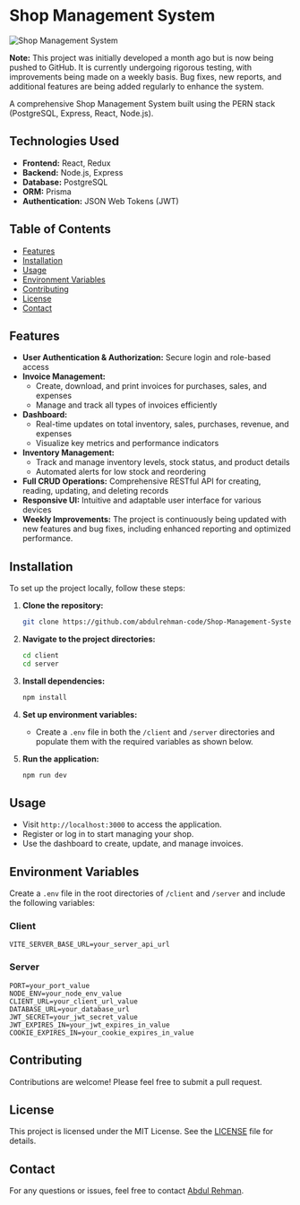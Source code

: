 # Shop Management System

![Shop Management System](https://res.cloudinary.com/dgljsrfmk/image/upload/v1727892494/cuqg6gbtknhjxqaueosz.png)

**Note:** This project was initially developed a month ago but is now being pushed to GitHub. It is currently undergoing rigorous testing, with improvements being made on a weekly basis. Bug fixes, new reports, and additional features are being added regularly to enhance the system.

A comprehensive Shop Management System built using the PERN stack (PostgreSQL, Express, React, Node.js).

## Technologies Used

- **Frontend:** React, Redux
- **Backend:** Node.js, Express
- **Database:** PostgreSQL
- **ORM:** Prisma
- **Authentication:** JSON Web Tokens (JWT)

## Table of Contents

- [Features](#features)
- [Installation](#installation)
- [Usage](#usage)
- [Environment Variables](#environment-variables)
- [Contributing](#contributing)
- [License](#license)
- [Contact](#contact)

## Features

- **User Authentication & Authorization:** Secure login and role-based access
- **Invoice Management:**
  - Create, download, and print invoices for purchases, sales, and expenses
  - Manage and track all types of invoices efficiently
- **Dashboard:**
  - Real-time updates on total inventory, sales, purchases, revenue, and expenses
  - Visualize key metrics and performance indicators
- **Inventory Management:**
  - Track and manage inventory levels, stock status, and product details
  - Automated alerts for low stock and reordering
- **Full CRUD Operations:** Comprehensive RESTful API for creating, reading, updating, and deleting records
- **Responsive UI:** Intuitive and adaptable user interface for various devices
- **Weekly Improvements:** The project is continuously being updated with new features and bug fixes, including enhanced reporting and optimized performance.

## Installation

To set up the project locally, follow these steps:

1. **Clone the repository:**

   ```bash
   git clone https://github.com/abdulrehman-code/Shop-Management-System.git
   ```

2. **Navigate to the project directories:**

   ```bash
   cd client
   cd server
   ```

3. **Install dependencies:**

   ```bash
   npm install
   ```

4. **Set up environment variables:**

   - Create a `.env` file in both the `/client` and `/server` directories and populate them with the required variables as shown below.

5. **Run the application:**

   ```bash
   npm run dev
   ```

## Usage

- Visit `http://localhost:3000` to access the application.
- Register or log in to start managing your shop.
- Use the dashboard to create, update, and manage invoices.

## Environment Variables

Create a `.env` file in the root directories of `/client` and `/server` and include the following variables:

### Client

```plaintext
VITE_SERVER_BASE_URL=your_server_api_url
```

### Server

```plaintext
PORT=your_port_value
NODE_ENV=your_node_env_value
CLIENT_URL=your_client_url_value
DATABASE_URL=your_database_url
JWT_SECRET=your_jwt_secret_value
JWT_EXPIRES_IN=your_jwt_expires_in_value
COOKIE_EXPIRES_IN=your_cookie_expires_in_value
```

## Contributing

Contributions are welcome! Please feel free to submit a pull request.

## License

This project is licensed under the MIT License. See the [LICENSE](LICENSE) file for details.

## Contact

For any questions or issues, feel free to contact [Abdul Rehman](mailto:abdulrehman.code1@gmail.com).
